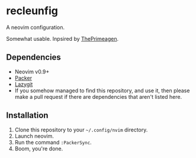 # recleunfig

A neovim configuration.

Somewhat usable. Inpsired by [ThePrimeagen](https://www.youtube.com/watch?v=w7i4amO_zaE).

## Dependencies

- Neovim v0.9+
- [Packer](https://github.com/wbthomason/packer.nvim)
- [Lazygit](https://github.com/jesseduffield/lazygit)
- If you somehow managed to find this repository, and use it, then please make a pull request if there are dependencies that aren't listed here.

## Installation

1. Clone this repository to your `~/.config/nvim` directory.
2. Launch neovim.
3. Run the command `:PackerSync`.
4. Boom, you're done.
